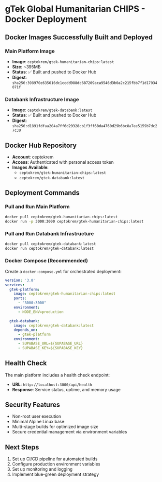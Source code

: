 # gTek Global Humanitarian CHIPS - Docker Deployment

## Docker Images Successfully Built and Deployed

### Main Platform Image
- **Image**: `ceptokrem/gtek-humanitarian-chips:latest`
- **Size**: ~395MB
- **Status**: ✅ Built and pushed to Docker Hub
- **Digest**: `sha256:398970e635616dc1ccdd988dc687209aca9546d3b0a2c215fbb7f1d17034071f`

### Databank Infrastructure Image
- **Image**: `ceptokrem/gtek-databank:latest`
- **Status**: ✅ Built and pushed to Docker Hub
- **Digest**: `sha256:d1891fdfaa204a7ff6d29328cb1f3ff68da4760d29b6bc8a7ee5159b7dc27c30`

## Docker Hub Repository
- **Account**: ceptokrem
- **Access**: Authenticated with personal access token
- **Images Available**:
  - `ceptokrem/gtek-humanitarian-chips:latest`
  - `ceptokrem/gtek-databank:latest`

## Deployment Commands

### Pull and Run Main Platform
```bash
docker pull ceptokrem/gtek-humanitarian-chips:latest
docker run -p 3000:3000 ceptokrem/gtek-humanitarian-chips:latest
```

### Pull and Run Databank Infrastructure
```bash
docker pull ceptokrem/gtek-databank:latest
docker run ceptokrem/gtek-databank:latest
```

### Docker Compose (Recommended)
Create a `docker-compose.yml` for orchestrated deployment:
```yaml
version: '3.8'
services:
  gtek-platform:
    image: ceptokrem/gtek-humanitarian-chips:latest
    ports:
      - "3000:3000"
    environment:
      - NODE_ENV=production
    
  gtek-databank:
    image: ceptokrem/gtek-databank:latest
    depends_on:
      - gtek-platform
    environment:
      - SUPABASE_URL=${SUPABASE_URL}
      - SUPABASE_KEY=${SUPABASE_KEY}
```

## Health Check
The main platform includes a health check endpoint:
- **URL**: `http://localhost:3000/api/health`
- **Response**: Service status, uptime, and memory usage

## Security Features
- Non-root user execution
- Minimal Alpine Linux base
- Multi-stage builds for optimized image size
- Secure credential management via environment variables

## Next Steps
1. Set up CI/CD pipeline for automated builds
2. Configure production environment variables
3. Set up monitoring and logging
4. Implement blue-green deployment strategy